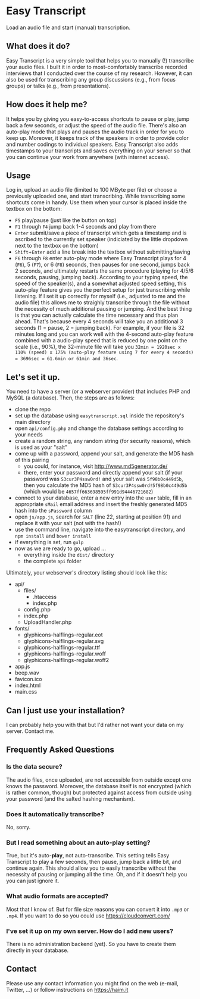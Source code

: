 # Easy Transcript
Load an audio file and start (manual) transcription.

## What does it do?
Easy Transcript is a very simple tool that helps you to manually (!) transcribe your audio files. I built it in order to most-comfortably transcribe recorded interviews that I conducted over the course of my research. However, it can also be used for transcribing any group discussions (e.g., from focus groups) or talks (e.g., from presentations).

## How does it help me?
It helps you by giving you easy-to-access shortcuts to pause or play, jump back a few seconds, or adjust the speed of the audio file. There's also an auto-play mode that plays and pauses the audio track in order for you to keep up. Moreover, it keeps track of the speakers in order to provide color and number codings to individual speakers. Easy Transcript also adds timestamps to your transcripts and saves everything on your server so that you can continue your work from anywhere (with internet access).

## Usage
Log in, upload an audio file (limited to 100 MByte per file) or choose a previously uploaded one, and start transcribing. While transcribing some shortcuts come in handy. Use them when your cursor is placed inside the textbox on the bottom:
- `F5` play/pause (just like the button on top)
- `F1` through `F4` jump back 1-4 seconds and play from there
- `Enter` submit/save a piece of transcript which gets a timestamp and is ascribed to the currently set speaker (indiciated by the little dropdown next to the textbox on the bottom)
- `Shift`+`Enter` add a line break into the textbox without submitting/saving
- `F6` through `F8` enter auto-play mode where Easy Transcript plays for 4 (`F6`), 5 (`F7`), or 6 (`F8`) seconds, then pauses for one second, jumps back 2 seconds, and ultimately restarts the same procedure (playing for 4/5/6 seconds, pausing, jumping back). According to your typing speed, the speed of the speaker(s), and a somewhat adjusted speed setting, this auto-play feature gives you the perfect setup for just transcribing while listening. If I set it up correctly for myself (i.e., adjusted to me and the audio file) this allows me to straighly transcribe through the file without the necessity of much additional pausing or jumping. And the best thing is that you can actually calculate the time necessary and thus plan ahead. That's because every 4 seconds will take you an additional 3 seconds (1 = pause, 2 = jumping back). For example, if your file is 32 minutes long and you can work well with the 4-second auto-play feature combined with a audio-play speed that is reduced by one point on the scale (i.e., 90%), the 32-minute file will take you `32min = 1920sec x 110% (speed) x 175% (auto-play feature using 7 for every 4 seconds) = 3696sec = 61.6min or 61min and 36sec`.

## Let's set it up.
You need to have a server (or a webserver provider) that includes PHP and MySQL (a database). Then, the steps are as follows:
- clone the repo
- set up the database using `easytranscript.sql` inside the repository's main directory
- open `api/config.php` and change the database settings according to your needs
- create a random string, any random string (for security reasons), which is used as your "salt"
- come up with a password, append your salt, and generate the MD5 hash of this pairing
  - you could, for instance, visit http://www.md5generator.de/
  - there, enter your password and directly append your salt (if your password was `S3cur3P4ssw0rd!` and your salt was `5f98b0c449d5b`, then you calculate the MD5 hash of `S3cur3P4ssw0rd!5f98b0c449d5b` (which would be `4657ff663698595ff991d94446721682`)
- connect to your database, enter a new entry into the `user` table, fill in an appropriate `sMail` email address and insert the freshly generated MD5 hash into the `sPassword` column
- open `js/app.js`, search for `SALT` (line 22, starting at position 91) and replace it with your salt (not with the hash!)
- use the command line, navigate into the easytranscript directory, and `npm install` and `bower install`
- if everything is set, run `gulp`
- now as we are ready to go, upload ...
  - everything inside the `dist/` directory
  - the complete `api` folder

Ultimately, your webserver's directory listing should look like this:
- api/
  - files/
    - .htaccess
	- index.php
  - config.php
  - index.php
  - UploadHandler.php
- fonts/
  - glyphicons-halflings-regular.eot
  - glyphicons-halflings-regular.svg
  - glyphicons-halflings-regular.ttf
  - glyphicons-halflings-regular.woff
  - glyphicons-halflings-regular.woff2
- app.js
- beep.wav
- favicon.ico
- index.html
- main.css

## Can I just use your installation?
I can probably help you with that but I'd rather not want your data on my server. Contact me.

## Frequently Asked Questions
### Is the data secure?
The audio files, once uploaded, are not accessible from outside except one knows the password. Moreover, the database itself is not encrypted (which is rather common, though) but protected against access from outside using your password (and the salted hashing mechanism).

### Does it automatically transcribe?
No, sorry.

### But I read something about an auto-play setting?
True, but it's auto-**play**, not auto-transcribe. This setting tells Easy Transcript to play a few seconds, then pause, jump back a little bit, and continue again. This should allow you to easily transcribe without the necessity of pausing or jumping all the time. Oh, and if it doesn't help you you can just ignore it.

### What audio formats are accepted?
Most that I know of. But for file size reasons you can convert it into `.mp3` or `.mp4`. If you want to do so you could use https://cloudconvert.com/

### I've set it up on my own server. How do I add new users?
There is no administration backend (yet). So you have to create them directly in your database.

## Contact
Please use any contact information you might find on the web (e-mail, Twitter, ...) or follow instructions on https://haim.it